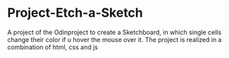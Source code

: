 # Project-Etch-a-Sketch

A project of the Odinproject to create a Sketchboard, in which single cells 
change their color if u hover the mouse over it.
The project is realized in a combination of html, css and js